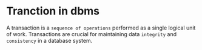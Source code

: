 # Tranction in dbms

A transaction is a `sequence of operations` performed as a single logical unit of work. Transactions are crucial for maintaining data `integrity` and `consistency` in a database system.

